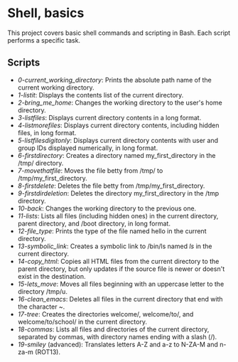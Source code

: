 # Shell, basics

This project covers basic shell commands and scripting in Bash. Each script performs a specific task.

## Scripts

- *0-current_working_directory*: Prints the absolute path name of the current working directory.
- *1-listit*: Displays the contents list of the current directory.
- *2-bring_me_home*: Changes the working directory to the user's home directory.
- *3-listfiles*: Displays current directory contents in a long format.
- *4-listmorefiles*: Displays current directory contents, including hidden files, in long format.
- *5-listfilesdigitonly*: Displays current directory contents with user and group IDs displayed numerically, in long format.
- *6-firstdirectory*: Creates a directory named my_first_directory in the /tmp/ directory.
- *7-movethatfile*: Moves the file betty from /tmp/ to /tmp/my_first_directory.
- *8-firstdelete*: Deletes the file betty from /tmp/my_first_directory.
- *9-firstdirdeletion*: Deletes the directory my_first_directory in the /tmp directory.
- *10-back*: Changes the working directory to the previous one.
- *11-lists*: Lists all files (including hidden ones) in the current directory, parent directory, and /boot directory, in long format.
- *12-file_type*: Prints the type of the file named hello in the current directory.
- *13-symbolic_link*: Creates a symbolic link to /bin/ls named _ls_ in the current directory.
- *14-copy_html*: Copies all HTML files from the current directory to the parent directory, but only updates if the source file is newer or doesn't exist in the destination.
- *15-lets_move*: Moves all files beginning with an uppercase letter to the directory /tmp/u.
- *16-clean_emacs*: Deletes all files in the current directory that end with the character ~.
- *17-tree*: Creates the directories welcome/, welcome/to/, and welcome/to/school/ in the current directory.
- *18-commas*: Lists all files and directories of the current directory, separated by commas, with directory names ending with a slash (/).
- *19-smiley* (advanced): Translates letters A-Z and a-z to N-ZA-M and n-za-m (ROT13).


